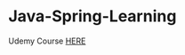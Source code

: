 # Java-Spring-Learning

Udemy Course <a href="https://www.udemy.com/course/restful-web-services-with-spring-framework-a-quick-start/#overview">HERE</a>
